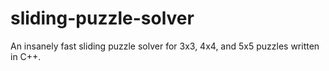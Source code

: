 # sliding-puzzle-solver
An insanely fast sliding puzzle solver for 3x3, 4x4, and 5x5 puzzles written in C++.
